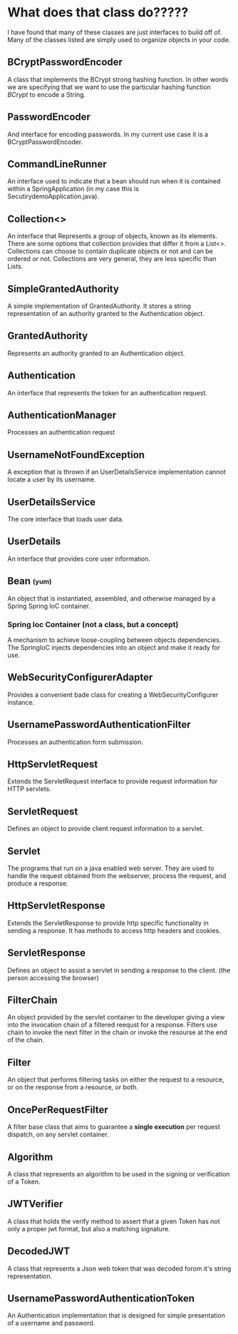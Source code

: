 # What does that class do?????

I have found that many of these classes are just interfaces to build off of.
Many of the classes listed are simply used to organize objects in your code.

## BCryptPasswordEncoder

A class that implements the BCrypt strong hashing function. 
In other words we are specifying that we want to use the particular hashing 
function *BCrypt* to encode a String.

## PasswordEncoder

And interface for encoding passwords. In my current use case it is a
BCryptPasswordEncoder.

## CommandLineRunner
An interface used to indicate that a bean should run when it is contained within
a SpringApplication (in my case this is SecutirydemoApplication.java).

## Collection<>

An interface that Represents a group of objects, known as its elements. There are
some options that collection provides that differ it from a List<>.
Collections can choose to contain duplicate objects or not and can be ordered 
or not.
Collections are very general, they are less specific than Lists.

## SimpleGrantedAuthority

A simple implementation of GrantedAuthority.
It stores a string representation of an authority granted to the Authentication
object.

## GrantedAuthority

Represents an authority granted to an Authentication object.

## Authentication

An interface that represents the token for an authentication request.

## AuthenticationManager

Processes an authentication request

## UsernameNotFoundException

A exception that is thrown if an UserDetailsService implementation cannot locate 
a user by its username.

## UserDetailsService

The core interface that loads user data.

## UserDetails

An interface that provides core user information. 

## Bean <sub><sup>(yum)<sup><sub>

An object that is instantiated, assembled, and otherwise managed by a Spring
Spring IoC container.

### Spring Ioc Container (not a class, but a concept)
A mechanism to achieve loose-coupling between objects dependencies.
The SpringIoC injects dependencies into an object and make it ready for use.

## WebSecurityConfigurerAdapter

Provides a convenient bade class for creating a WebSecurityConfigurer instance.

## UsernamePasswordAuthenticationFilter

Processes an authentication form submission.

## HttpServletRequest

Extends the ServletRequest interface to provide request information for HTTP 
servlets. 

## ServletRequest

Defines an object to provide client request information to a servlet.

## Servlet

The programs that run on a java enabled web server. They are used to handle the
request obtained from the webserver, process the request, and produce a response.

## HttpServletResponse

Extends the ServletResponse to provide http specific functionality in sending a
response. 
It has methods to access http headers and cookies.

## ServletResponse

Defines an object to assist a servlet in sending a response to the client. 
(the person accessing the browser)

## FilterChain

An object provided by the servlet container to the developer giving a view into
the invocation chain of a filtered reequst for a response.
Filters use chain to invoke the next filter in the chain or invoke the resourse
at the end of the chain.

## Filter

An object that performs filtering tasks on either the request to a resource,
or on the response from a resource, or both.

## OncePerRequestFilter
A filter base class that aims to guarantee a **single execution** per request
dispatch, on any servlet container.

## Algorithm

A class that represents an algorithm to be used in the signing or verification
of a Token.

## JWTVerifier

A class that holds the verify method to assert that a given Token has not only a
proper jwt format, but also a matching signature.

## DecodedJWT

A class that represents a Json web token that was decoded forom it's string 
representation.

## UsernamePasswordAuthenticationToken

An Authentication implementation that is designed for simple presentation of a
username and password.

## 